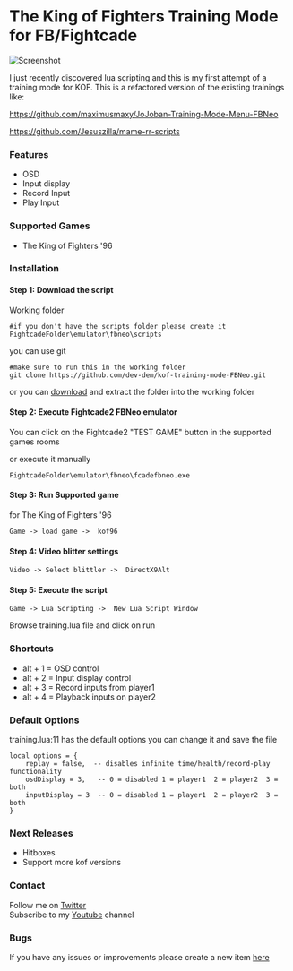 # The King of Fighters Training Mode for FB/Fightcade

![Screenshot](https://i.ibb.co/9v483Tj/training-screenshot.png)

I just recently discovered lua scripting and this is my first attempt of a training mode for KOF.
This is a refactored version of the existing trainings like:

https://github.com/maximusmaxy/JoJoban-Training-Mode-Menu-FBNeo

https://github.com/Jesuszilla/mame-rr-scripts

### Features

- OSD
- Input display
- Record Input
- Play Input

### Supported Games 

- The King of Fighters '96

### Installation

#### Step 1: Download the script

Working folder

```
#if you don't have the scripts folder please create it
FightcadeFolder\emulator\fbneo\scripts
```

you can use git

```
#make sure to run this in the working folder
git clone https://github.com/dev-dem/kof-training-mode-FBNeo.git 
```

or you can [download](https://github.com/dev-dem/kof-training-mode-FBNeo/archive/master.zip) and extract the folder into the working folder 

#### Step 2: Execute Fightcade2 FBNeo emulator
You can click on the Fightcade2 "TEST GAME" button in the supported games rooms

or execute it manually

```
FightcadeFolder\emulator\fbneo\fcadefbneo.exe
```

#### Step 3: Run Supported game 

for The King of Fighters '96

```
Game -> load game ->  kof96
```

#### Step 4: Video blitter settings

```
Video -> Select blittler ->  DirectX9Alt
```

#### Step 5: Execute the script

```
Game -> Lua Scripting ->  New Lua Script Window
```
Browse training.lua file and click on run

### Shortcuts

- alt + 1 = OSD control
- alt + 2 = Input display control
- alt + 3 = Record inputs from player1
- alt + 4 = Playback inputs on player2

### Default Options
training.lua:11 has the default options you can change it and save the file
```
local options = {
	replay = false,  -- disables infinite time/health/record-play functionality
	osdDisplay = 3,   -- 0 = disabled 1 = player1  2 = player2  3 = both  
	inputDisplay = 3  -- 0 = disabled 1 = player1  2 = player2  3 = both
}
```
### Next Releases

- Hitboxes
- Support more kof versions

### Contact

Follow me on [Twitter](https://twitter.com/Arpeggiate)  
Subscribe to my [Youtube](https://www.youtube.com/user/DemKusa) channel

### Bugs

If you have any issues or improvements please create a new item [here](https://github.com/dev-dem/kof-training-mode-FBNeo/issues)